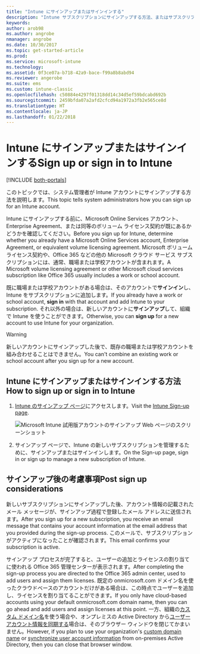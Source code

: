 ```yaml
---
title: "Intune にサインアップまたはサインインする"
description: "Intune サブスクリプションにサインアップする方法、またはサブスクリプションを使用してサインインする方法"
keywords: 
author: arob98
ms.author: angrobe
nmanager: angrobe
ms.date: 10/30/2017
ms.topic: get-started-article
ms.prod: 
ms.service: microsoft-intune
ms.technology: 
ms.assetid: 0f3ce07a-b718-42a9-bace-f99a8b8abd94
ms.reviewer: angerobe
ms.suite: ems
ms.custom: intune-classic
ms.openlocfilehash: c50884e4297f01318dd14c34d5ef59bdcabd692b
ms.sourcegitcommit: 2459bfda07a2afd2cfcd94a1972a3fb2e565ce8d
ms.translationtype: HT
ms.contentlocale: ja-JP
ms.lasthandoff: 01/22/2018
---
```

# <a name="sign-up-or-sign-in-to-intune"></a><span data-ttu-id="677c7-103">Intune にサインアップまたはサインインする</span><span class="sxs-lookup"><span data-stu-id="677c7-103">Sign up or sign in to Intune</span></span>

[!INCLUDE [both-portals](./includes/note-for-both-portals.md)]

<span data-ttu-id="677c7-104">このトピックでは、システム管理者が Intune アカウントにサインアップする方法を説明します。</span><span class="sxs-lookup"><span data-stu-id="677c7-104">This topic tells system administrators how you can sign up for an Intune account.</span></span>

<span data-ttu-id="677c7-105">Intune にサインアップする前に、Microsoft Online Services アカウント、Enterprise Agreement、または同等のボリューム ライセンス契約が既にあるかどうかを確認してください。</span><span class="sxs-lookup"><span data-stu-id="677c7-105">Before you sign up for Intune, determine whether you already have a Microsoft Online Services account, Enterprise Agreement, or equivalent volume licensing agreement.</span></span> <span data-ttu-id="677c7-106">Microsoft ボリューム ライセンス契約や、Office 365 などの他の Microsoft クラウド サービス サブスクリプションには、通常、職場または学校アカウントが含まれます。</span><span class="sxs-lookup"><span data-stu-id="677c7-106">A Microsoft volume licensing agreement or other Microsoft cloud services subscription like Office 365 usually includes a work or school account.</span></span>

<span data-ttu-id="677c7-107">既に職場または学校アカウントがある場合は、そのアカウントで**サインイン**し、Intune をサブスクリプションに追加します。</span><span class="sxs-lookup"><span data-stu-id="677c7-107">If you already have a work or school account, **sign in** with that account and add Intune to your subscription.</span></span> <span data-ttu-id="677c7-108">それ以外の場合は、新しいアカウントに**サインアップ**して、組織で Intune を使うことができます。</span><span class="sxs-lookup"><span data-stu-id="677c7-108">Otherwise, you can **sign up** for a new account to use Intune for your organization.</span></span>

>[!WARNING]
><span data-ttu-id="677c7-109">新しいアカウントにサインアップした後で、既存の職場または学校アカウントを組み合わせることはできません。</span><span class="sxs-lookup"><span data-stu-id="677c7-109">You can't combine an existing work or school account after you sign up for a new account.</span></span>

## <a name="how-to-sign-up-or-sign-in-to-intune"></a><span data-ttu-id="677c7-110">Intune にサインアップまたはサインインする方法</span><span class="sxs-lookup"><span data-stu-id="677c7-110">How to sign up or sign in to Intune</span></span>

1. <span data-ttu-id="677c7-111">[Intune のサインアップ ページ](https://portal.office.com/Signup/Signup.aspx?OfferId=40BE278A-DFD1-470a-9EF7-9F2596EA7FF9&dl=INTUNE_A&ali=1#0%20)にアクセスします。</span><span class="sxs-lookup"><span data-stu-id="677c7-111">Visit the [Intune Sign-up page](https://portal.office.com/Signup/Signup.aspx?OfferId=40BE278A-DFD1-470a-9EF7-9F2596EA7FF9&dl=INTUNE_A&ali=1#0%20).</span></span>

   ![Microsoft Intune 試用版アカウントのサインアップ Web ページのスクリーンショット](./media/account-sign-up-site.png)

2. <span data-ttu-id="677c7-113">サインアップ ページで、Intune の新しいサブスクリプションを管理するために、サインアップまたはサインインします。</span><span class="sxs-lookup"><span data-stu-id="677c7-113">On the Sign-up page, sign in or sign up to manage a new subscription of Intune.</span></span>

## <a name="post-sign-up-considerations"></a><span data-ttu-id="677c7-114">サインアップ後の考慮事項</span><span class="sxs-lookup"><span data-stu-id="677c7-114">Post sign up considerations</span></span>
<span data-ttu-id="677c7-115">新しいサブスクリプションにサインアップした後、アカウント情報の記載されたメール メッセージが、サインアップ過程で登録したメール アドレスに送信されます。</span><span class="sxs-lookup"><span data-stu-id="677c7-115">After you sign up for a new subscription, you receive an email message that contains your account information at the email address that you provided during the sign-up process.</span></span> <span data-ttu-id="677c7-116">このメールで、サブスクリプションがアクティブになったことが確認されます。</span><span class="sxs-lookup"><span data-stu-id="677c7-116">This email confirms your subscription is active.</span></span>

<span data-ttu-id="677c7-117">サインアップ プロセスが完了すると、ユーザーの追加とライセンスの割り当てに使われる Office 365 管理センターが表示されます。</span><span class="sxs-lookup"><span data-stu-id="677c7-117">After completing the sign-up process you are directed to the Office 365 admin center, used to add users and assign them licenses.</span></span> <span data-ttu-id="677c7-118">既定の onmicrosoft.com ドメイン名を使ったクラウドベースのアカウントだけがある場合は、この時点でユーザーを追加し、ライセンスを割り当てることができます。</span><span class="sxs-lookup"><span data-stu-id="677c7-118">If you only have cloud-based accounts using your default onmicrosoft.com domain name, then you can go ahead and add users and assign licenses at this point.</span></span> <span data-ttu-id="677c7-119">一方、組織の[カスタム ドメイン名](custom-domain-name-configure.md)を使う場合や、オンプレミスの Active Directory から[ユーザー アカウント情報を同期する](users-add.md#sync-active-directory-and-add-users-to-intune)場合は、そのブラウザー ウィンドウを閉じてかまいません。</span><span class="sxs-lookup"><span data-stu-id="677c7-119">However, if you plan to use your organization's [custom domain name](custom-domain-name-configure.md) or [synchronize user account information](users-add.md#sync-active-directory-and-add-users-to-intune) from on-premises Active Directory, then you can close that browser window.</span></span>
